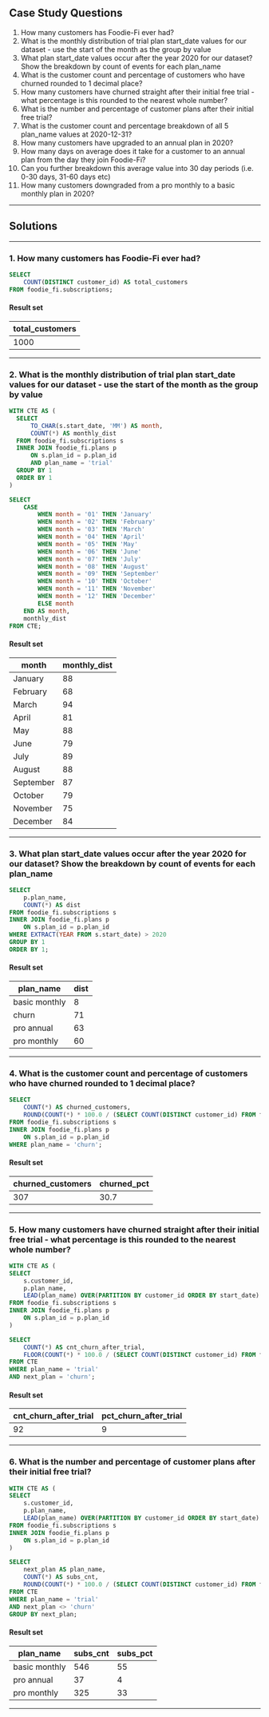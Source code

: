 ## Case Study Questions

1. How many customers has Foodie-Fi ever had?
2. What is the monthly distribution of trial plan start_date values for our dataset - use the start of the month as the group by value
3. What plan start_date values occur after the year 2020 for our dataset? Show the breakdown by count of events for each plan_name
4. What is the customer count and percentage of customers who have churned rounded to 1 decimal place?
5. How many customers have churned straight after their initial free trial - what percentage is this rounded to the nearest whole number?
6. What is the number and percentage of customer plans after their initial free trial?
7. What is the customer count and percentage breakdown of all 5 plan_name values at 2020-12-31?
8. How many customers have upgraded to an annual plan in 2020?
9. How many days on average does it take for a customer to an annual plan from the day they join Foodie-Fi?
10. Can you further breakdown this average value into 30 day periods (i.e. 0-30 days, 31-60 days etc)
11. How many customers downgraded from a pro monthly to a basic monthly plan in 2020?

---

## Solutions

---

### 1. How many customers has Foodie-Fi ever had?

```sql
SELECT
	COUNT(DISTINCT customer_id) AS total_customers
FROM foodie_fi.subscriptions;
```
#### Result set

| total_customers |
| --------------- |
| 1000            |

---

### 2. What is the monthly distribution of trial plan start_date values for our dataset - use the start of the month as the group by value

```sql
WITH CTE AS (
  SELECT
      TO_CHAR(s.start_date, 'MM') AS month,
      COUNT(*) AS monthly_dist
  FROM foodie_fi.subscriptions s
  INNER JOIN foodie_fi.plans p
      ON s.plan_id = p.plan_id
      AND plan_name = 'trial'
  GROUP BY 1
  ORDER BY 1
)

SELECT
	CASE
        WHEN month = '01' THEN 'January'
        WHEN month = '02' THEN 'February'
        WHEN month = '03' THEN 'March'
        WHEN month = '04' THEN 'April'
        WHEN month = '05' THEN 'May'
        WHEN month = '06' THEN 'June'
        WHEN month = '07' THEN 'July'
        WHEN month = '08' THEN 'August'
        WHEN month = '09' THEN 'September'
        WHEN month = '10' THEN 'October'
        WHEN month = '11' THEN 'November'
        WHEN month = '12' THEN 'December'
        ELSE month
    END AS month,
    monthly_dist
FROM CTE;
```
#### Result set

| month     | monthly_dist |
| --------- | ------------ |
| January   | 88           |
| February  | 68           |
| March     | 94           |
| April     | 81           |
| May       | 88           |
| June      | 79           |
| July      | 89           |
| August    | 88           |
| September | 87           |
| October   | 79           |
| November  | 75           |
| December  | 84           |

---

### 3. What plan start_date values occur after the year 2020 for our dataset? Show the breakdown by count of events for each plan_name

```sql
SELECT
    p.plan_name,
    COUNT(*) AS dist
FROM foodie_fi.subscriptions s
INNER JOIN foodie_fi.plans p
	ON s.plan_id = p.plan_id
WHERE EXTRACT(YEAR FROM s.start_date) > 2020
GROUP BY 1
ORDER BY 1;
```
#### Result set

| plan_name     | dist |
| ------------- | ---- |
| basic monthly | 8    |
| churn         | 71   |
| pro annual    | 63   |
| pro monthly   | 60   |

---

### 4. What is the customer count and percentage of customers who have churned rounded to 1 decimal place?

```sql
SELECT
    COUNT(*) AS churned_customers,
    ROUND(COUNT(*) * 100.0 / (SELECT COUNT(DISTINCT customer_id) FROM foodie_fi.subscriptions), 1) AS churned_pct
FROM foodie_fi.subscriptions s
INNER JOIN foodie_fi.plans p
    ON s.plan_id = p.plan_id
WHERE plan_name = 'churn';
```
#### Result set

| churned_customers | churned_pct |
| ----------------- | ----------- |
| 307               | 30.7        |

---

### 5. How many customers have churned straight after their initial free trial - what percentage is this rounded to the nearest whole number?

```sql
WITH CTE AS (
SELECT
    s.customer_id,
    p.plan_name,
    LEAD(plan_name) OVER(PARTITION BY customer_id ORDER BY start_date) AS next_plan
FROM foodie_fi.subscriptions s
INNER JOIN foodie_fi.plans p
    ON s.plan_id = p.plan_id
)

SELECT
    COUNT(*) AS cnt_churn_after_trial,
    FLOOR(COUNT(*) * 100.0 / (SELECT COUNT(DISTINCT customer_id) FROM foodie_fi.subscriptions)) AS pct_churn_after_trial
FROM CTE
WHERE plan_name = 'trial'
AND next_plan = 'churn';
```
#### Result set

| cnt_churn_after_trial | pct_churn_after_trial |
| --------------------- | --------------------- |
| 92                    | 9                     |

---

### 6. What is the number and percentage of customer plans after their initial free trial?

```sql
WITH CTE AS (
SELECT
    s.customer_id,
    p.plan_name,
    LEAD(plan_name) OVER(PARTITION BY customer_id ORDER BY start_date) AS next_plan
FROM foodie_fi.subscriptions s
INNER JOIN foodie_fi.plans p
	ON s.plan_id = p.plan_id
)

SELECT
    next_plan AS plan_name,
    COUNT(*) AS subs_cnt,
    ROUND(COUNT(*) * 100.0 / (SELECT COUNT(DISTINCT customer_id) FROM foodie_fi.subscriptions), 0) AS subs_pct
FROM CTE
WHERE plan_name = 'trial'
AND next_plan <> 'churn'
GROUP BY next_plan;
```
#### Result set

| plan_name     | subs_cnt | subs_pct |
| ------------- | -------- | -------- |
| basic monthly | 546      | 55       |
| pro annual    | 37       | 4        |
| pro monthly   | 325      | 33       |

---

